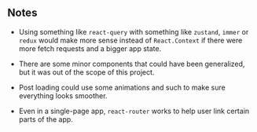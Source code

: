 ## Notes

-	Using something like `react-query` with something like `zustand`, `immer` or `redux` would make more sense instead of `React.Context` if there were more fetch requests and a bigger app state.

-	There are some minor components that could have been generalized, but it was out of the scope of this project.

-	Post loading could use some animations and such to make sure everything looks smoother.

- 	Even in a single-page app, `react-router` works to help user link certain parts of the app.